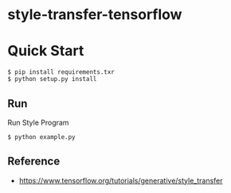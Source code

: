 # style-transfer-tensorflow

# Quick Start

```shell
$ pip install requirements.txr
$ python setup.py install
```

## Run

Run Style Program

```shell
$ python example.py
```


## Reference

- https://www.tensorflow.org/tutorials/generative/style_transfer